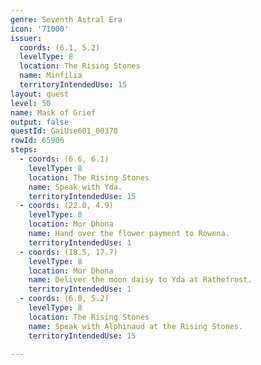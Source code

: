 ```yaml
---
genre: Seventh Astral Era
icon: '71000'
issuer:
  coords: (6.1, 5.2)
  levelType: 8
  location: The Rising Stones
  name: Minfilia
  territoryIntendedUse: 15
layout: quest
level: 50
name: Mask of Grief
output: false
questId: GaiUse601_00370
rowId: 65906
steps:
  - coords: (6.6, 6.1)
    levelType: 8
    location: The Rising Stones
    name: Speak with Yda.
    territoryIntendedUse: 15
  - coords: (22.0, 4.9)
    levelType: 8
    location: Mor Dhona
    name: Hand over the flower payment to Rowena.
    territoryIntendedUse: 1
  - coords: (18.5, 17.7)
    levelType: 8
    location: Mor Dhona
    name: Deliver the moon daisy to Yda at Rathefrost.
    territoryIntendedUse: 1
  - coords: (6.0, 5.2)
    levelType: 8
    location: The Rising Stones
    name: Speak with Alphinaud at the Rising Stones.
    territoryIntendedUse: 15

---
```

